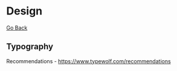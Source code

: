 # Design

[Go Back](https://github.com/Matheus-de-Souza/my-references)

## Typography

Recommendations - https://www.typewolf.com/recommendations
